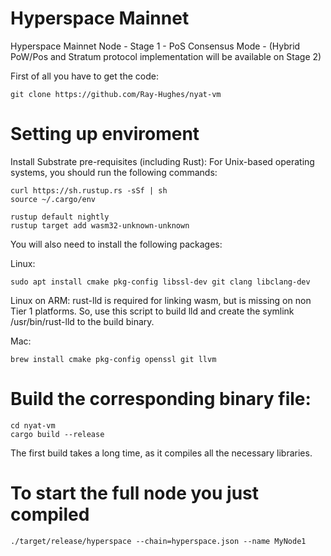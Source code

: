# Hyperspace Mainnet
Hyperspace Mainnet Node - Stage 1 - PoS Consensus Mode - (Hybrid PoW/Pos and Stratum protocol implementation will be available  on Stage 2)

First of all you have to get the code:
```
git clone https://github.com/Ray-Hughes/nyat-vm
```

# Setting up enviroment
Install Substrate pre-requisites (including Rust):
For Unix-based operating systems, you should run the following commands:
```
curl https://sh.rustup.rs -sSf | sh
source ~/.cargo/env

rustup default nightly
rustup target add wasm32-unknown-unknown
```
You will also need to install the following packages:

Linux:
```
sudo apt install cmake pkg-config libssl-dev git clang libclang-dev
```
Linux on ARM: rust-lld is required for linking wasm, but is missing on non Tier 1 platforms. So, use this script to build lld and create the symlink /usr/bin/rust-lld to the build binary.

Mac:
```
brew install cmake pkg-config openssl git llvm
```

# Build the corresponding binary file:
```
cd nyat-vm
cargo build --release
```
The first build takes a long time, as it compiles all the necessary libraries.

# To start the full node you just compiled
```
./target/release/hyperspace --chain=hyperspace.json --name MyNode1
```
